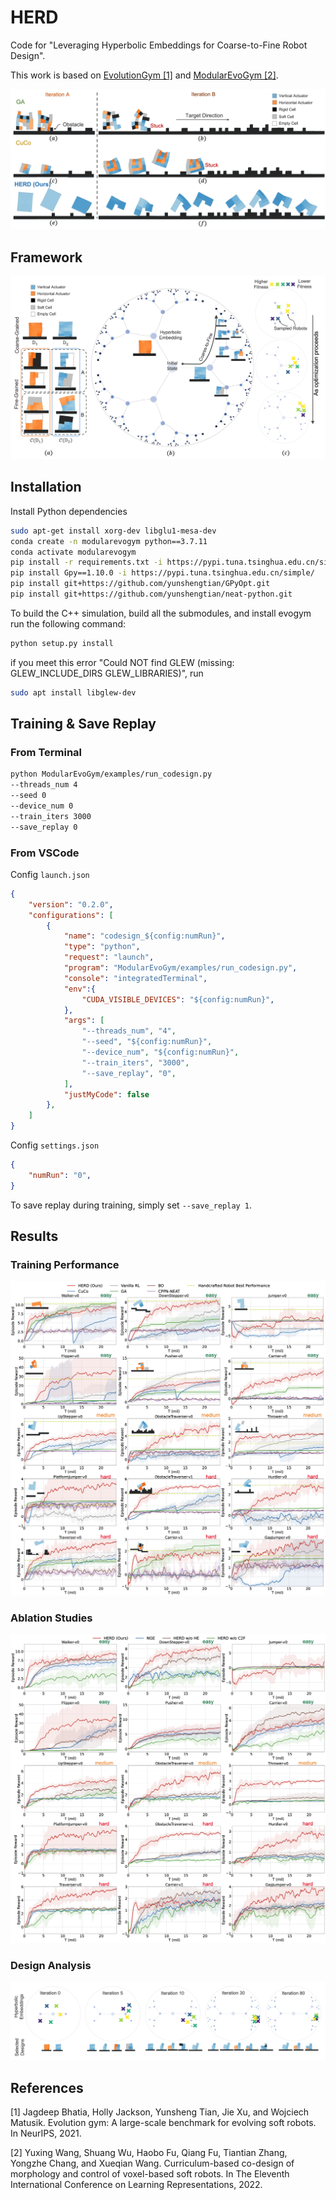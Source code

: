 # HERD

Code for "Leveraging Hyperbolic Embeddings for Coarse-to-Fine Robot Design".

This work is based on [EvolutionGym [1]](https://github.com/EvolutionGym/evogym) and [ModularEvoGym [2]](https://github.com/Yuxing-Wang-THU/ModularEvoGym).

![](images/Impression.png)

## Framework

![](images/Framework.png)


## Installation
Install Python dependencies
```bash
sudo apt-get install xorg-dev libglu1-mesa-dev
conda create -n modularevogym python==3.7.11
conda activate modularevogym
pip install -r requirements.txt -i https://pypi.tuna.tsinghua.edu.cn/simple/
pip install Gpy==1.10.0 -i https://pypi.tuna.tsinghua.edu.cn/simple/
pip install git+https://github.com/yunshengtian/GPyOpt.git
pip install git+https://github.com/yunshengtian/neat-python.git
```

To build the C++ simulation, build all the submodules, and install evogym run the following command:
```bash
python setup.py install
```

if you meet this error "Could NOT find GLEW (missing: GLEW_INCLUDE_DIRS GLEW_LIBRARIES)", run
```bash
sudo apt install libglew-dev
```

## Training & Save Replay

### From Terminal

```bash
python ModularEvoGym/examples/run_codesign.py 
--threads_num 4
--seed 0
--device_num 0
--train_iters 3000
--save_replay 0
```

### From VSCode

Config `launch.json`
```json
{
    "version": "0.2.0",
    "configurations": [
        {
            "name": "codesign_${config:numRun}",
            "type": "python",
            "request": "launch",
            "program": "ModularEvoGym/examples/run_codesign.py",
            "console": "integratedTerminal",
            "env":{
                "CUDA_VISIBLE_DEVICES": "${config:numRun}",
            },
            "args": [
                "--threads_num", "4",
                "--seed", "${config:numRun}",
                "--device_num", "${config:numRun}",
                "--train_iters", "3000",
                "--save_replay", "0",
            ],
            "justMyCode": false
        }, 
    ]
} 
```

Config `settings.json`
```json
{
    "numRun": "0",
}
```

To save replay during training, simply set `--save_replay 1`.


## Results

### Training Performance

![](images/learning_curve_training-robot-diff.png)

### Ablation Studies

![](images/learning_curve_ablation-diff.png)

### Design Analysis

![](images/Evolution.png)


## References

[1] Jagdeep Bhatia, Holly Jackson, Yunsheng Tian, Jie Xu, and Wojciech Matusik. Evolution gym: A large-scale benchmark for evolving soft robots. In NeurIPS, 2021.

[2] Yuxing Wang, Shuang Wu, Haobo Fu, Qiang Fu, Tiantian Zhang, Yongzhe Chang, and Xueqian Wang. Curriculum-based co-design of morphology and control of voxel-based soft robots. In The Eleventh International Conference on Learning Representations, 2022.
